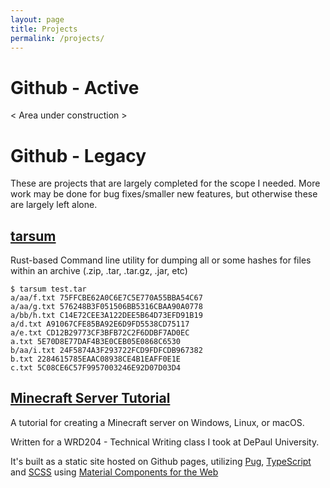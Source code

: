 ```yaml
---
layout: page
title: Projects
permalink: /projects/
---
```


# Github - Active

< Area under construction >

# Github - Legacy

These are projects that are largely completed for the scope I needed. More work may be done for bug fixes/smaller new features, but otherwise these are largely left alone.

## [tarsum](https://github.com/chrismooredev/tarsum)

Rust-based Command line utility for dumping all or some hashes for files within an archive (.zip, .tar, .tar.gz, .jar, etc)

```
$ tarsum test.tar
a/aa/f.txt 75FFCBE62A0C6E7C5E770A55BBA54C67
a/aa/g.txt 576248B3F051506BB5316CBAA90A0778
a/bb/h.txt C14E72CEE3A122DEE5B64D73EFD91B19
a/d.txt A91067CFE85BA92E6D9FD5538CD75117
a/e.txt CD12B29773CF3BFB72C2F6DDBF7AD0EC
a.txt 5E70D8E77DAF4B3E0CEB05E0868C6530
b/aa/i.txt 24F5874A3F293722FCD9FDFCDB967382
b.txt 2284615785EAAC08938CE4B1EAFF0E1E
c.txt 5C08CE6C57F9957003246E92D07D03D4
```

## [Minecraft Server Tutorial](https://chrismooredev.github.io/wrd204-mctutorial)

A tutorial for creating a Minecraft server on Windows, Linux, or macOS.

Written for a WRD204 - Technical Writing class I took at DePaul University.

It's built as a static site hosted on Github pages, utilizing [Pug](https://pugjs.org/), [TypeScript](https://www.typescriptlang.org/) and [SCSS](https://sass-lang.com/) using [Material Components for the Web](https://github.com/material-components/material-components-web)
